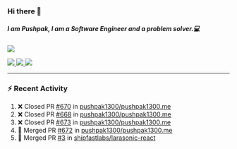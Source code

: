 ### Hi there 👋

##### I am Pushpak, I am a Software Engineer and a problem solver.💻

<a href='https://twitter.com/pushpak1300'><a href="https://pushpak1300.me/" target="_blank">
  <img src="https://img.shields.io/badge/website-%23E34F26.svg?&style=for-the-badge" />
</a> 
 
 <a href="https://twitter.com/pushpak1300" target="_blank">
  <img src="https://img.shields.io/badge/twitter-%231DA1F2.svg?&style=for-the-badge&logo=twitter&logoColor=white" />
</a> 

<a href="https://www.linkedin.com/in/pushpak-c-286b17b1/" target="_blank">
  <img src="https://img.shields.io/badge/linkedin-%230077B5.svg?&style=for-the-badge&logo=linkedin&logoColor=white" />
</a> 

<a href="https://dev.to/pushpak1300/" target="_blank">
  <img src="http://img.shields.io/badge/dev.to-gray?style=for-the-badge&logo=dev.to&?logoColor=white?logoWidth=100?label=" />
</a> 


</p>

---

### ⚡ Recent Activity

<!--START_SECTION:activity-->
1. ❌ Closed PR [#670](https://github.com/pushpak1300/pushpak1300.me/pull/670) in [pushpak1300/pushpak1300.me](https://github.com/pushpak1300/pushpak1300.me)
2. ❌ Closed PR [#668](https://github.com/pushpak1300/pushpak1300.me/pull/668) in [pushpak1300/pushpak1300.me](https://github.com/pushpak1300/pushpak1300.me)
3. ❌ Closed PR [#673](https://github.com/pushpak1300/pushpak1300.me/pull/673) in [pushpak1300/pushpak1300.me](https://github.com/pushpak1300/pushpak1300.me)
4. 🎉 Merged PR [#672](https://github.com/pushpak1300/pushpak1300.me/pull/672) in [pushpak1300/pushpak1300.me](https://github.com/pushpak1300/pushpak1300.me)
5. 🎉 Merged PR [#3](https://github.com/shipfastlabs/larasonic-react/pull/3) in [shipfastlabs/larasonic-react](https://github.com/shipfastlabs/larasonic-react)
<!--END_SECTION:activity-->
